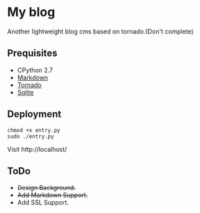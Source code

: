 My blog
========
Another lightweight blog cms based on tornado.(Don't complete)

Prequisites
---
* CPython 2.7
* [Markdown](http://pythonhosted.org/Markdown)
* [Tornado](http://www.tornadoweb.org/)
* [Sqlite](http://www.sqlite.org/)

Deployment
---
	chmod +x entry.py
	sudo ./entry.py

Visit http://localhost/

ToDo
---
* ~~Design Background.~~
* ~~Add Markdown Support.~~
* Add SSL Support.